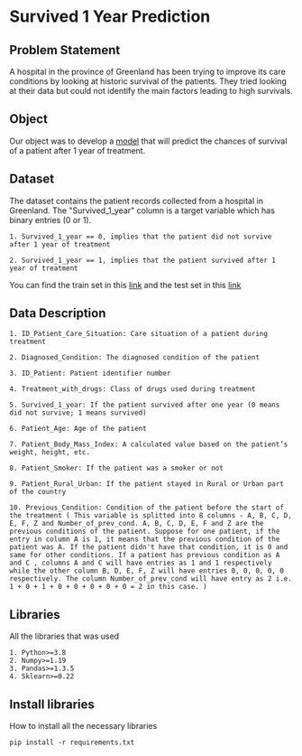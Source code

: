 # Survived 1 Year Prediction

## Problem Statement
A hospital in the province of Greenland has been trying to improve its care conditions by looking at historic survival of the patients. They tried looking at their data but could not identify the main factors leading to high survivals.

## Object

Our object was to develop a [model](https://github.com/AndreasAvgou/Survived-1-Year-Prediction/blob/main/Survived_1_year.ipynb) that will predict the chances of survival of a patient after 1 year of treatment.

## Dataset 
The dataset contains the patient records collected from a hospital in Greenland. The "Survived_1_year" column is a target variable which has binary entries (0 or 1).
```
1. Survived_1_year == 0, implies that the patient did not survive after 1 year of treatment

2. Survived_1_year == 1, implies that the patient survived after 1 year of treatment
```
You can find the train set in this [link](https://raw.githubusercontent.com/dphi-official/Datasets/master/pharma_data/Training_set_begs.csv) and the test set in this [link](https://raw.githubusercontent.com/dphi-official/Datasets/master/pharma_data/Testing_set_begs.csv)

## Data Description
```
1. ID_Patient_Care_Situation: Care situation of a patient during treatment

2. Diagnosed_Condition: The diagnosed condition of the patient

3. ID_Patient: Patient identifier number

4. Treatment_with_drugs: Class of drugs used during treatment

5. Survived_1_year: If the patient survived after one year (0 means did not survive; 1 means survived)

6. Patient_Age: Age of the patient

7. Patient_Body_Mass_Index: A calculated value based on the patient’s weight, height, etc.

8. Patient_Smoker: If the patient was a smoker or not

9. Patient_Rural_Urban: If the patient stayed in Rural or Urban part of the country

10. Previous_Condition: Condition of the patient before the start of the treatment ( This variable is splitted into 8 columns - A, B, C, D, E, F, Z and Number_of_prev_cond. A, B, C, D, E, F and Z are the previous conditions of the patient. Suppose for one patient, if the entry in column A is 1, it means that the previous condition of the patient was A. If the patient didn't have that condition, it is 0 and same for other conditions. If a patient has previous condition as A and C , columns A and C will have entries as 1 and 1 respectively while the other column B, D, E, F, Z will have entries 0, 0, 0, 0, 0 respectively. The column Number_of_prev_cond will have entry as 2 i.e. 1 + 0 + 1 + 0 + 0 + 0 + 0 + 0 = 2 in this case. )
```

## Libraries

All the libraries that was used
```
1. Python>=3.8
2. Numpy>=1.19
3. Pandas>=1.3.5
4. Sklearn>=0.22

```

##  Install libraries

How to install all the necessary libraries
```
pip install -r requirements.txt
```

